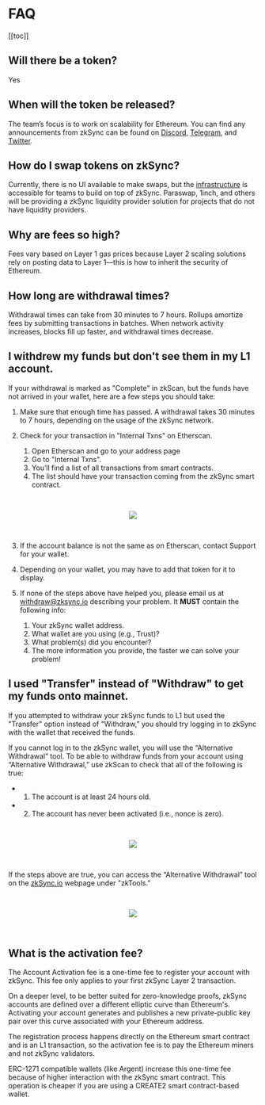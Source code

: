 # FAQ

[[toc]]

## Will there be a token?

Yes

## When will the token be released?

The team’s focus is to work on scalability for Ethereum. You can find any announcements from zkSync can be found on [Discord](https://discord.com/invite/px2aR7w), [Telegram](https://t.me/zksync), and [Twitter](https://twitter.com/zksync). 

## How do I swap tokens on zkSync?

Currently, there is no UI available to make swaps, but the [infrastructure](/dev/swaps.md#swaps-and-limit-orders) is accessible for teams to build on top of zkSync. Paraswap, 1inch, and others will be providing a zkSync liquidity provider solution for projects that do not have liquidity providers.

## Why are fees so high?

Fees vary based on Layer 1 gas prices because Layer 2 scaling solutions rely on posting data to Layer 1—this is how to inherit the security of Ethereum.

## How long are withdrawal times?

Withdrawal times can take from 30 minutes to 7 hours. Rollups amortize fees by submitting transactions in batches. When network activity increases, blocks fill up faster, and withdrawal times decrease.

## I withdrew my funds but don't see them in my L1 account.

If your withdrawal is marked as "Complete" in zkScan, but the funds have not arrived in your wallet, here are a few steps you should take:

1. Make sure that enough time has passed. A withdrawal takes 30 minutes to 7 hours, depending on the usage of the zkSync network.

2. Check for your transaction in "Internal Txns" on Etherscan.

    1. Open Etherscan and go to your address page
    2. Go to "Internal Txns".   
    3. You’ll find a list of all transactions from smart contracts.   
    4. The list should have your transaction coming from the zkSync smart contract. 
</br>
<p align="center">
<img src="https://github.com/matter-labs/zksync-docs/blob/c669e44d9e3d2be3eb1b5935984578903d647bb8/docs/images/int-txns.png">
</p>
</br>  

3. If the account balance is not the same as on Etherscan, contact Support for your wallet. 

4. Depending on your wallet, you may have to add that token for it to display.

5. If none of the steps above have helped you, please email us at withdraw@zksync.io describing your problem. It **MUST** contain the following info:

	1. Your zkSync wallet address.
	2. What wallet are you using (e.g., Trust)?
	3. What problem(s) did you encounter?
	4. The more information you provide, the faster we can solve your problem!
	

## I used "Transfer" instead of "Withdraw" to get my funds onto mainnet.

If you attempted to withdraw your zkSync funds to L1 but used the "Transfer" option instead of "Withdraw,” you should try logging in to zkSync with the wallet that received the funds. 

If you cannot log in to the zkSync wallet, you will use the “Alternative Withdrawal” tool. To be able to withdraw funds from your account using “Alternative Withdrawal,” use zkScan to check that all of the following is true:

- 1. The account is at least 24 hours old.
- 2. The account has never been activated (i.e., nonce is zero).
</br>
<p align="center">
<img src="https://github.com/matter-labs/zksync-docs/blob/c669e44d9e3d2be3eb1b5935984578903d647bb8/docs/images/nonce.png">
</p>
</br>

If the steps above are true, you can access the “Alternative Withdrawal” tool on the [zkSync.io](http://zksync.io/) webpage under "zkTools.”

</br>
<p align="center">
<img src="https://github.com/matter-labs/zksync-docs/blob/c669e44d9e3d2be3eb1b5935984578903d647bb8/docs/images/zktools.png">
</p>
</br>

## What is the activation fee?

The Account Activation fee is a one-time fee to register your account with zkSync. This fee only applies to your first zkSync Layer 2 transaction.

On a deeper level, to be better suited for zero-knowledge proofs, zkSync accounts are defined over a different elliptic curve than Ethereum's. Activating your account generates and publishes a new private-public key pair over this curve associated with your Ethereum address. 

The registration process happens directly on the Ethereum smart contract and is an L1 transaction, so the activation fee is to pay the Ethereum miners and not zkSync validators.

ERC-1271 compatible wallets (like Argent) increase this one-time fee because of higher interaction with the zkSync smart contract. This operation is cheaper if you are using a CREATE2 smart contract-based wallet.
